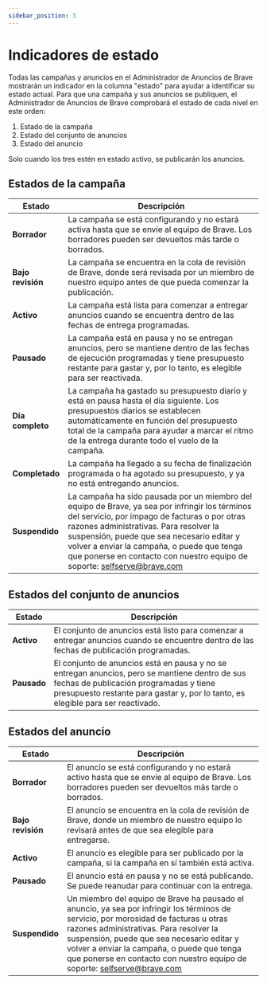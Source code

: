 ```yaml
---
sidebar_position: 3
---
```


# Indicadores de estado

Todas las campañas y anuncios en el Administrador de Anuncios de Brave mostrarán un indicador en la columna "estado" para ayudar a identificar su estado actual. Para que una campaña y sus anuncios se publiquen, el Administrador de Anuncios de Brave comprobará el estado de cada nivel en este orden:

1. Estado de la campaña
2. Estado del conjunto de anuncios
3. Estado del anuncio

Solo cuando los tres estén en estado activo, se publicarán los anuncios.

## Estados de la campaña

| **Estado**        | **Descripción**                                                                                                                                                                                                                                                                                                                                                                                                                |
| ----------------- | ------------------------------------------------------------------------------------------------------------------------------------------------------------------------------------------------------------------------------------------------------------------------------------------------------------------------------------------------------------------------------------------------------------------------------ |
| **Borrador**      | La campaña se está configurando y no estará activa hasta que se envíe al equipo de Brave. Los borradores pueden ser devueltos más tarde o borrados.                                                                                                                                                                                                                                            |
| **Bajo revisión** | La campaña se encuentra en la cola de revisión de Brave, donde será revisada por un miembro de nuestro equipo antes de que pueda comenzar la publicación.                                                                                                                                                                                                                                                      |
| **Activo**        | La campaña está lista para comenzar a entregar anuncios cuando se encuentra dentro de las fechas de entrega programadas.                                                                                                                                                                                                                                                                                       |
| **Pausado**       | La campaña está en pausa y no se entregan anuncios, pero se mantiene dentro de las fechas de ejecución programadas y tiene presupuesto restante para gastar y, por lo tanto, es elegible para ser reactivada.                                                                                                                                                                                                  |
| **Día completo**  | La campaña ha gastado su presupuesto diario y está en pausa hasta el día siguiente. Los presupuestos diarios se establecen automáticamente en función del presupuesto total de la campaña para ayudar a marcar el ritmo de la entrega durante todo el vuelo de la campaña.                                                                                                                     |
| **Completado**    | La campaña ha llegado a su fecha de finalización programada o ha agotado su presupuesto, y ya no está entregando anuncios.                                                                                                                                                                                                                                                                                     |
| **Suspendido**    | La campaña ha sido pausada por un miembro del equipo de Brave, ya sea por infringir los términos del servicio, por impago de facturas o por otras razones administrativas. Para resolver la suspensión, puede que sea necesario editar y volver a enviar la campaña, o puede que tenga que ponerse en contacto con nuestro equipo de soporte: selfserve@brave.com |

## Estados del conjunto de anuncios

| **Estado**  | **Descripción**                                                                                                                                                                                                                              |
| ----------- | -------------------------------------------------------------------------------------------------------------------------------------------------------------------------------------------------------------------------------------------- |
| **Activo**  | El conjunto de anuncios está listo para comenzar a entregar anuncios cuando se encuentre dentro de las fechas de publicación programadas.                                                                                    |
| **Pausado** | El conjunto de anuncios está en pausa y no se entregan anuncios, pero se mantiene dentro de sus fechas de publicación programadas y tiene presupuesto restante para gastar y, por lo tanto, es elegible para ser reactivado. |

## Estados del anuncio

| **Estado**        | **Descripción**                                                                                                                                                                                                                                                                                                                                                                                                     |
| ----------------- | ------------------------------------------------------------------------------------------------------------------------------------------------------------------------------------------------------------------------------------------------------------------------------------------------------------------------------------------------------------------------------------------------------------------- |
| **Borrador**      | El anuncio se está configurando y no estará activo hasta que se envíe al equipo de Brave. Los borradores pueden ser devueltos más tarde o borrados.                                                                                                                                                                                                                                 |
| **Bajo revisión** | El anuncio se encuentra en la cola de revisión de Brave, donde un miembro de nuestro equipo lo revisará antes de que sea elegible para entregarse.                                                                                                                                                                                                                                                  |
| **Activo**        | El anuncio es elegible para ser publicado por la campaña, si la campaña en sí también está activa.                                                                                                                                                                                                                                                                                                  |
| **Pausado**       | El anuncio está en pausa y no se está publicando. Se puede reanudar para continuar con la entrega.                                                                                                                                                                                                                                                                                  |
| **Suspendido**    | Un miembro del equipo de Brave ha pausado el anuncio, ya sea por infringir los términos de servicio, por morosidad de facturas u otras razones administrativas. Para resolver la suspensión, puede que sea necesario editar y volver a enviar la campaña, o puede que tenga que ponerse en contacto con nuestro equipo de soporte: selfserve@brave.com |
